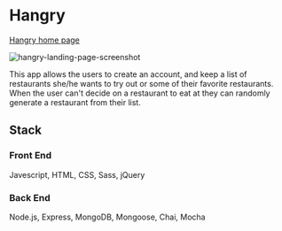 # Hangry

<a href= "https://shielded-taiga-53121.herokuapp.com/">Hangry home page<a/>

![hangry-landing-page-screenshot](https://user-images.githubusercontent.com/13411490/38341706-cd3f72bc-382e-11e8-839c-46b180183a58.png)

This app allows the users to create an account, and keep a list of restaurants she/he wants to try out
or some of their favorite restaurants. When the user can't decide on a restaurant
to eat at they can randomly generate a restaurant from their list.

## Stack
### Front End
Javescript, HTML, CSS, Sass, jQuery

### Back End
Node.js, Express, MongoDB, Mongoose, Chai, Mocha
